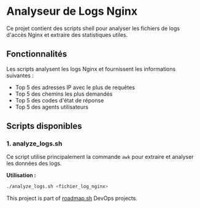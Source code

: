 # Analyseur de Logs Nginx

Ce projet contient des scripts shell pour analyser les fichiers de logs d'accès Nginx et extraire des statistiques utiles.

## Fonctionnalités

Les scripts analysent les logs Nginx et fournissent les informations suivantes :

- Top 5 des adresses IP avec le plus de requêtes
- Top 5 des chemins les plus demandés
- Top 5 des codes d'état de réponse
- Top 5 des agents utilisateurs

## Scripts disponibles

### 1. analyze_logs.sh

Ce script utilise principalement la commande `awk` pour extraire et analyser les données des logs.

**Utilisation :**
```bash
./analyze_logs.sh <fichier_log_nginx>
```


This project is part of [roadmap.sh]((https://roadmap.sh/projects/nginx-log-analyser)) DevOps projects.
